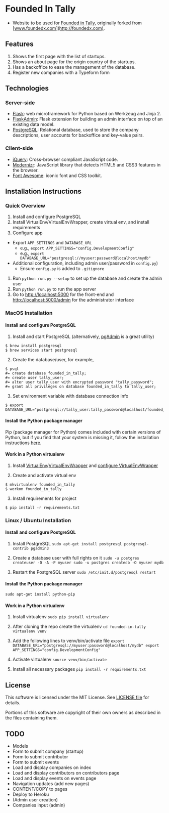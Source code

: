 # Founded In Tally

  * Website to be used for [Founded in Tally](http://foundedintally.com), originally forked from [www.foundedx.com](http://foundedx.com).

## Features
  1. Shows the first page with the list of startups.
  2. Shows an about page for the origin country of the startups.
  3. Has a backoffice to ease the management of the database.
  4. Register new companies with a Typeform form

## Technologies

### Server-side

  * [Flask](http://flask.pocoo.org/): web microframework for Python based on Werkzeug and Jinja 2.
  * [FlaskAdmin](https://flask-admin.readthedocs.io/en/latest/): Flask extension for building an admin interface on top of an existing data model.
  * [PostgreSQL](http://www.postgresql.com): Relational database, used to store the company descriptions, user accounts for backoffice and key-value pairs.

### Client-side
  * [jQuery](http://www.jquery.com): Cross-browser compliant JavaScript code.
  * [Modernizr](http://modernizr.com/): JavaScript library that detects HTML5 and CSS3 features in the browser.
  * [Font Awesome](http://fortawesome.github.io/Font-Awesome/): iconic font and CSS toolkit.

## Installation Instructions

### Quick Overview

1. Install and configure PostgreSQL
1. Install VirtualEnv/VirtualEnvWrapper, create virtual env, and install requirements
1. Configure app
  * Export `APP_SETTINGS` and `DATABASE_URL`
      * e.g., `export APP_SETTINGS="config.DevelopmentConfig"`
      * e.g., `export DATABASE_URL="postgresql://myuser:password@localhost/mydb"`
  * Additional configuration, including admin user/password in `config.py`)
      * Ensure `config.py` is added to `.gitignore`
1. Run `python run.py --setup` to set up the database and create the admin user
1. Run `python run.py` to run the app server
1. Go to [http://localhost:5000](http://localhost:5000) for the front-end and [http://localhost:5000/admin](http://localhost:5000/admin) for the administrator interface


### MacOS Installation

#### Install and configure PostgreSQL
1. Install and start PostgreSQL (alternatively, [pgAdmin](https://www.pgadmin.org/) is a great utility)
```
$ brew install postgresql
$ brew services start postgresql
```

2. Create the database/user, for example,
```
$ psql
#= create database founded_in_tally;
#= create user tally_user;
#= alter user tally_user with encrypted password "tally_password";
#= grant all privileges on database founded_in_tally to tally_user;
```

3. Set environment variable with database connection info
```
$ export DATABASE_URL="postgresql://tally_user:tally_password@localhost/founded_in_tally"
```

#### Install the Python package manager

Pip (package manager for Python) comes included with certain versions of Python, but if you find that your system is missing it, follow the installation instructions [here](https://pip.pypa.io/en/stable/installing/).

#### Work in a Python virtualenv

1. Install [VirtualEnv](https://virtualenv.pypa.io/en/stable/)/[VirtualEnvWrapper](https://virtualenvwrapper.readthedocs.io/en/latest/) and [configure VirtualEnvWrapper](https://virtualenvwrapper.readthedocs.io/en/latest/install.html#shell-startup-file)

2. Create and activate virtual env
```
$ mkvirtualenv founded_in_tally
$ workon founded_in_tally
```

3. Install requirements for project
```
$ pip install -r requirements.txt
```

### Linux / Ubuntu Installation

#### Install and configure PostgreSQL
  1. Install PostgreSQL
    ```
    sudo apt-get install postgresql postgresql-contrib pgadmin3
    ```

  2. Create a database user with full rights on it
    ```
    sudo -u postgres createuser -D -A -P myuser
    sudo -u postgres createdb -O myuser mydb
    ```

  3. Restart the PostgreSQL server
    ```
    sudo /etc/init.d/postgresql restart
    ```

#### Install the Python package manager
  ```
  sudo apt-get install python-pip
  ```

#### Work in a Python virtualenv
  1. Install virtualenv
    ```
    sudo pip install virtualenv
    ```

  2. After cloning the repo create the virtualenv
    ```
    cd founded-in-tally
    virtualenv venv
    ```

  3. Add the following lines to venv/bin/activate file
    ```
    export DATABASE_URL="postgresql://myuser:password@localhost/mydb"
    export APP_SETTINGS="config.DevelopmentConfig"
    ```

  4. Activate virtualenv
    ```
    source venv/bin/activate
    ```

  5. Install all necessary packages
    ```
    pip install -r requirements.txt
    ```

## License

This software is licensed under the MIT License. See [LICENSE file](https://github.com/Founded-in-Tally/founded-in-tally/blob/master/LICENSE.md) for details.

Portions of this software are copyright of their own owners as described in the files containing them.

## TODO

- Models
- Form to submit company (startup)
- Form to submit contributor
- Form to submit events
- Load and display companies on index
- Load and display contributors on contributors page
- Load and display events on events page
- Navigation updates (add new pages)
- CONTENT/COPY to pages
- Deploy to Heroku
- (Admin user creation)
- Companies input (admin)
